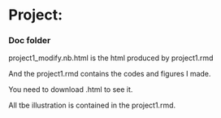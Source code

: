 # Project: 
### Doc folder

project1_modify.nb.html is the html produced by project1.rmd

And the project1.rmd contains the codes and figures I made.

You need to download .html to see it.

All tbe illustration is contained in the project1.rmd.

